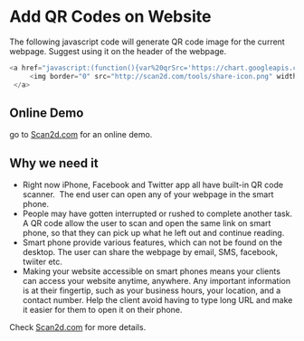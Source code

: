 # Add QR Codes on Website   

The following javascript code will generate QR code image for the current webpage. Suggest using it on the header of the webpage.

```javascript
<a href="javascript:(function(){var%20qrSrc='https://chart.googleapis.com/chart%3Fchs=250x250%26cht=qr%26chl='+encodeURIComponent(document.location.href),overlay=document.createElement('div'),os=overlay.style,img=document.createElement('img');img.src=qrSrc;os.position='fixed';os.zIndex=1000;os.width='100%25';os.height='100%25';os.top=0;os.left=0;os.textAlign='center';os.backgroundColor='rgba(0,0,0,0.9)';img.style.marginTop='100px';overlay.appendChild(img);document.body.appendChild(overlay);overlay.addEventListener('click',function(){document.body.removeChild(overlay);})})();">
     <img border="0" src="http://scan2d.com/tools/share-icon.png" width="30" height="30">
 </a>
```

## Online Demo   

go to [Scan2d.com](http://scan2d.com) for an online demo. 

## Why we need it   
* Right now iPhone, Facebook and Twitter app all have built-in QR code scanner.  The end user can open any of your webpage in the smart phone.
* People may have gotten interrupted or rushed to complete another task. A QR code allow the user to scan and open the same link on smart phone, so that they can pick up what he left out and continue reading.
* Smart phone provide various features, which can not be found on the desktop. The user can share the webpage by email, SMS, facebook, twiiter etc.
* Making your website accessible on smart phones means your clients can access your website anytime, anywhere. Any important information is at their fingertip, such as your business hours, your location, and a contact number. Help the client avoid having to type long URL and make it easier for them to open it on their phone. 


Check [Scan2d.com](https://scan2d.com) for more details.
